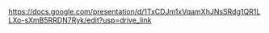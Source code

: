 https://docs.google.com/presentation/d/1TxCDJm1xVqamXhJNsSRdg1QR1LLXo-sXmB5RRDN7Ryk/edit?usp=drive_link
